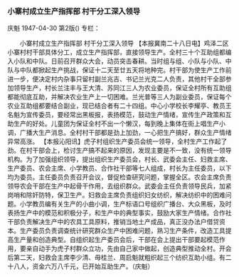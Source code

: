 ### 小寨村成立生产指挥部  村干分工深入领导
庆魁
1947-04-30
第2版()
专栏：

　　小寨村成立生产指挥部
    村干分工深入领导
    【本报冀南二十八日电】鸡泽二区小寨村村干部具体分工，成立生产指挥部，直接领导生产。全村三十个互助组都编入小队和中队。日前召开群众大会，动员突击春耕。当时组与组、小队与小队、中队与中队都掀起生产挑战，保证十二天至廿五天将地种完。村干部为使生产工作前进一步，便决定村内杂事只留村副兰兆吉、书记兰光克二人负责，其他村干全部参加领导生产，村长兰注丰与王大清、苏同江三人为农业委员，保证全村所有互助组都能彻底互助，并解决农业生产上一切困难。兰光普等三人为副业委员，保证每个农业互助组都要结合副业，现已结合者有二十四组。中心小学校长李耀亭、教员王名魁为宣传委员，要经常出黑板报，表扬模范，鼓动生产情绪，宣传生产政策和互助生产的好处。儿童团为保证全村不出一个懒汉，每到晚上集体在街上唱生产小调，广播大生产消息。全村村干部都是劲上加劲，一心把生产搞好，群众生产情绪异常高涨。
    【本报沁阳讯】虎子村组织生产委员会统一领导，全村生产工作起了劲。在村干部会上，检讨生产搞不起来的原因，发现主要是不一致，没有统一领导机构。为了加强组织领导，提出组织生产委员会，村长、武委会主任、妇救主席、生产委员、农会主席、小学教员、合作社干部等七人组成，村长为主任委员，以下均为委员。主任委员负责召开会议，督促检查研究问题，掌握全区。农会主席负责领导农会干部在生产中起骨干作用，去组织群众。武委会主任负责领导民兵，加紧岗哨和除奸防特，保卫生产。妇救会主席负责组织妇女纺织，解决纺织中的困难问题。小学教员编有关生产的小曲小调，生产标语口号组织广播台、大众黑板，及时表扬生产中的模范和积极分子，和生产中的典型事实，鼓励大家生产情绪。合作社干部负责解决生产中的农具工具原料，推销当地土产成品，真正没办法户借贷资本。生产委员负责调查统计研究群众生产中困难问题，熟习生产条件，改造工具提高生产量和创造典型。自组织起生产委员会后，干部在会上提出干部要起模范作用，要亲自动手为虎子村群众立功，先由自己家中做起，创造典型推动全村。开会后第二天，妇救会主席李少清、毋桂兰、周启魁就粗织起三个纺织互助小组。有二十八人，资金六万八千元，已开始互助生产。（庆魁）
